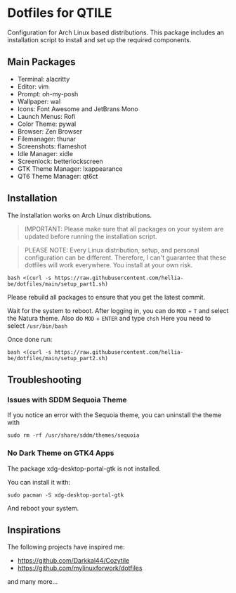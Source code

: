 # Dotfiles for QTILE

Configuration for Arch Linux based distributions. This package includes an installation script to install and set up the required components.

## Main Packages

- Terminal: alacritty
- Editor: vim
- Prompt: oh-my-posh
- Wallpaper: wal
- Icons: Font Awesome and JetBrans Mono
- Launch Menus: Rofi
- Color Theme: pywal
- Browser: Zen Browser
- Filemanager: thunar
- Screenshots: flameshot
- Idle Manager: xidle
- Screenlock: betterlockscreen
- GTK Theme Manager: lxappearance
- QT6 Theme Manager: qt6ct

## Installation

The installation works on Arch Linux distributions.

> IMPORTANT: Please make sure that all packages on your system are updated before running the installation script.

> PLEASE NOTE: Every Linux distribution, setup, and personal configuration can be different. Therefore, I can't guarantee that these dotfiles will work everywhere. You install at your own risk.

```shell
bash <(curl -s https://raw.githubusercontent.com/hellia-be/dotfiles/main/setup_part1.sh)
```

Please rebuild all packages to ensure that you get the latest commit.

Wait for the system to reboot.
After logging in, you can do `MOD` + `T` and select the Natura theme.
Also do `MOD` + `ENTER` and type `chsh`
Here you need to select `/usr/bin/bash`

Once done run:
```shell
bash <(curl -s https://raw.githubusercontent.com/hellia-be/dotfiles/main/setup_part2.sh)
```

## Troubleshooting

### Issues with SDDM Sequoia Theme

If you notice an error with the Sequoia theme, you can uninstall the theme with

```shell
sudo rm -rf /usr/share/sddm/themes/sequoia
```

### No Dark Theme on GTK4 Apps

The package xdg-desktop-portal-gtk is not installed.

You can install it with:

```shell
sudo pacman -S xdg-desktop-portal-gtk
```

And reboot your system.

## Inspirations

The following projects have inspired me:

- https://github.com/Darkkal44/Cozytile
- https://github.com/mylinuxforwork/dotfiles

and many more...
